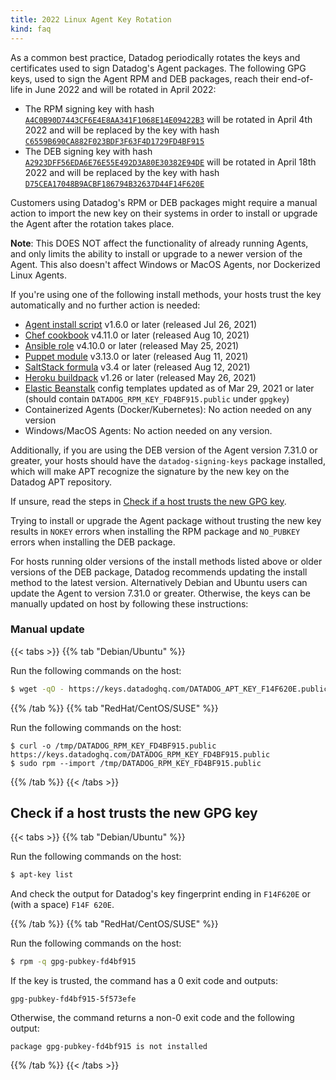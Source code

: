 ```yaml
---
title: 2022 Linux Agent Key Rotation
kind: faq
---
```


As a common best practice, Datadog periodically rotates the keys and certificates used to sign Datadog's Agent packages. The following GPG keys, used to sign the Agent RPM and DEB packages, reach their end-of-life in June 2022 and will be rotated in April 2022:

- The RPM signing key with hash [`A4C0B90D7443CF6E4E8AA341F1068E14E09422B3`][1] will be rotated in April 4th 2022 and will be replaced by the key with hash [`C6559B690CA882F023BDF3F63F4D1729FD4BF915`][2]
- The DEB signing key with hash [`A2923DFF56EDA6E76E55E492D3A80E30382E94DE`][3] will be rotated in April 18th 2022 and will be replaced by the key with hash [`D75CEA17048B9ACBF186794B32637D44F14F620E`][4]

Customers using Datadog's RPM or DEB packages might require a manual action to import the new key on their systems in order to install or upgrade the Agent after the rotation takes place.

<div class="alert alert-info">
<strong>Note</strong>: This DOES NOT affect the functionality of already running Agents, and only limits the ability to install or upgrade to a newer version of the Agent. This also doesn't affect Windows or MacOS Agents, nor Dockerized Linux Agents.
</div>

If you're using one of the following install methods, your hosts trust the key automatically and no further action is needed:

* [Agent install script][5] v1.6.0 or later (released Jul 26, 2021)
* [Chef cookbook][6] v4.11.0 or later (released Aug 10, 2021)
* [Ansible role][7] v4.10.0 or later (released May 25, 2021)
* [Puppet module][8] v3.13.0 or later (released Aug 11, 2021)
* [SaltStack formula][9] v3.4 or later (released Aug 12, 2021)
* [Heroku buildpack][10] v1.26  or later (released May 26, 2021)
* [Elastic Beanstalk][11] config templates updated as of Mar 29, 2021 or later (should contain `DATADOG_RPM_KEY_FD4BF915.public` under `gpgkey`)
* Containerized Agents (Docker/Kubernetes): No action needed on any version
* Windows/MacOS Agents: No action needed on any version.

Additionally, if you are using the DEB version of the Agent version 7.31.0 or greater, your hosts should have the `datadog-signing-keys` package installed, which will make APT recognize the signature by the new key on the Datadog APT repository.

If unsure, read the steps in [Check if a host trusts the new GPG key](#check-if-a-host-trusts-the-new-gpg-key).

Trying to install or upgrade the Agent package without trusting the new key results in `NOKEY` errors when installing the RPM package and `NO_PUBKEY` errors when installing the DEB package.

For hosts running older versions of the install methods listed above or older versions of the DEB package, Datadog recommends updating the install method to the latest version. Alternatively Debian and Ubuntu users can update the Agent to version 7.31.0 or greater. Otherwise, the keys can be manually updated on host by following these instructions:

### Manual update

{{< tabs >}}
{{% tab "Debian/Ubuntu" %}}

Run the following commands on the host:

```bash
$ wget -qO - https://keys.datadoghq.com/DATADOG_APT_KEY_F14F620E.public | sudo apt-key add -
```

{{% /tab %}}
{{% tab "RedHat/CentOS/SUSE" %}}

Run the following commands on the host:

```
$ curl -o /tmp/DATADOG_RPM_KEY_FD4BF915.public https://keys.datadoghq.com/DATADOG_RPM_KEY_FD4BF915.public
$ sudo rpm --import /tmp/DATADOG_RPM_KEY_FD4BF915.public
```

{{% /tab %}}
{{< /tabs >}}

## Check if a host trusts the new GPG key


{{< tabs >}}
{{% tab "Debian/Ubuntu" %}}

Run the following commands on the host:

```bash
$ apt-key list
```

And check the output for Datadog's key fingerprint ending in `F14F620E` or (with a space) `F14F 620E`.

{{% /tab %}}
{{% tab "RedHat/CentOS/SUSE" %}}

Run the following commands on the host:

```bash
$ rpm -q gpg-pubkey-fd4bf915
```

If the key is trusted, the command has a 0 exit code and outputs:

```
gpg-pubkey-fd4bf915-5f573efe
```

Otherwise, the command returns a non-0 exit code and the following output:

```
package gpg-pubkey-fd4bf915 is not installed
```

{{% /tab %}}
{{< /tabs >}}


[1]: https://keys.datadoghq.com/DATADOG_RPM_KEY_E09422B3.public
[2]: https://keys.datadoghq.com/DATADOG_RPM_KEY_FD4BF915.public
[3]: https://keys.datadoghq.com/DATADOG_APT_KEY_382E94DE.public
[4]: https://keys.datadoghq.com/DATADOG_APT_KEY_F14F620E.public
[5]: https://app.datadoghq.com/account/settings#agent
[6]: https://github.com/DataDog/chef-datadog
[7]: https://github.com/DataDog/ansible-datadog
[8]: https://github.com/DataDog/puppet-datadog-agent
[9]: https://github.com/DataDog/datadog-formula
[10]: https://github.com/DataDog/heroku-buildpack-datadog
[11]: https://docs.datadoghq.com/integrations/amazon_elasticbeanstalk
